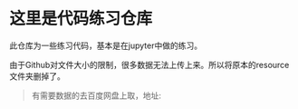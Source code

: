 # 这里是代码练习仓库

此仓库为一些练习代码，基本是在jupyter中做的练习。

由于Github对文件大小的限制，很多数据无法上传上来。所以将原本的resource文件夹删掉了。

> 有需要数据的去百度网盘上取，地址:
